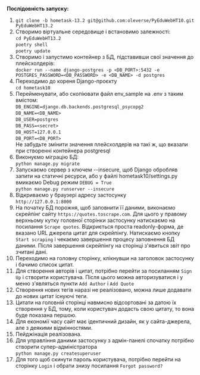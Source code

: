 **Послідовність запуску:**
1. `git clone -b hometask-13.2 git@github.com:oleverse/PyEduWebHT10.git PyEduWebHT13.2`
2. Створимо віртуальне середовище і встановимо залежності:   
`cd PyEduWebHT13.2`  
`poetry shell`  
`poetry update`
3. Створимо і запустимо контейнер з БД, підставивши свої значення до плейсхолдерів:    
`docker run --name django-postgres -p <DB_PORT>:5432 -e POSTGRES_PASSWORD=<DB_PASSWORD> -e <DB_NAME> -d postgres`
4. Переходимо до кореня Django-проєкту  
`cd hometask10`
5. Перейменувати, або скопіювати файл env_sample на .env з таким вмістом:  
`DB_ENGINE=django.db.backends.postgresql_psycopg2`  
`DB_NAME=<DB_NAME>`  
`DB_USER=postgres`  
`DB_PASS=<secret>`  
`DB_HOST=127.0.0.1`  
`DB_PORT=<DB_PORT>`  
Не забудьте змінити значення плейсхолдерів на такі ж, що вказали при створенні контейнера postgresql
6. Виконуємо міграцію БД:  
`python manage.py migrate`
7. Запускаємо сервер з ключем --insecure, щоб Django обробляв запити на статичні ресурси,
або у файлі hometask10/settings.py вмикаємо Debug режим `DEBUG = True`  
`python manage.py runserver --insecure`
8. Відкриваємо у браузері адресу застосунку  
`http://127.0.0.1:8000`
9. На початку БД порожня, щоб заповнити її даними, виконаємо скрейпінг сайту `https://quotes.toscrape.com`.
Для цього у правому верхньому кутку головної сторінки застосунку натискаємо на посилання
`Scrape quotes`. Відкриється проста readonly-форма, де вказано URL джерела цитат для скрейпінгу.
Натискаємо кнопку `Start scraping` і чекаємо завершення процесу заповнення БД даними.
Після завершення скрейпінгу на сторінці з'явиться звіт про зчитані дані.
10. Переходимо на головну сторінку, клікнувши на заголовок застосунку і бачимо список цитат.
11. Для створення авторів і цитат, потрібно перейти за посиланням `Sign Up` і створити користувача.
Після цього можна авторизуватися і у меню з'являться пункти `Add Author` i `Add Quote`
12. Створення нових тегів наразі не реалізовано, можна лише додавати до нових цитат існуючі теги. 
13. Цитати на головній сторінці навмисно відсортовані за датою їх створення у БД, тому, коли
користувач додасть свою цитату, то вона буде показана першою.
14. Для економії часу сайт має ідентичний дизайн, як у сайта-джерела, але з деякими відмінностями.
15. Пейджінація реалізована.
16. Для управління даними застосунку з адмін-панелі спочатку потрібно створити супер-адміністратора  
`python manage.py createsuperuser`
17. Для того щоб скинути пароль користувача, потрібно перейти на сторінку `Login` і обрати
знизу посилання `Forgot password?`